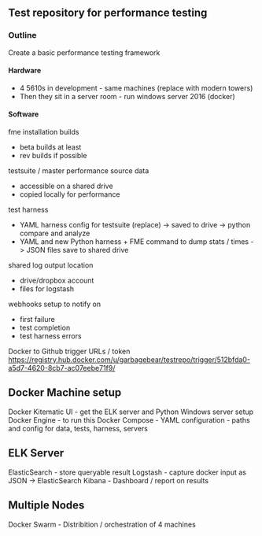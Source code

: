 ## Test repository for performance testing

### Outline
Create a basic performance testing framework

#### Hardware
- 4 5610s in development - same machines (replace with modern towers)
- Then they sit in a server room - run windows server 2016 (docker)

#### Software

fme installation builds 
- beta builds at least
- rev builds if possible

testsuite / master performance source data
- accessible on a shared drive 
- copied locally for performance

test harness 
- YAML harness config for testsuite (replace) -> saved to drive -> python compare and analyze
- YAML and new Python harness + FME command to dump stats / times -> JSON files save to shared drive

shared log output location
- drive/dropbox account
- files for logstash

webhooks setup to notify on
- first failure
- test completion
- test harness errors

Docker to Github trigger URLs / token
https://registry.hub.docker.com/u/garbagebear/testrepo/trigger/512bfda0-a5d7-4620-8cb7-ac07eebe71f9/

Docker Machine setup
--------------------
Docker Kitematic UI - get the ELK server and Python Windows server setup
Docker Engine - to run this
Docker Compose - YAML configuration - paths and config for data, tests, harness, servers

ELK Server
----------
ElasticSearch - store queryable result
Logstash - capture docker input as JSON -> ElasticSearch
Kibana - Dashboard / report on results

Multiple Nodes
--------------
Docker Swarm - Distribition / orchestration of 4 machines
